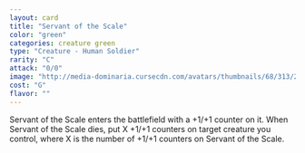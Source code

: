 ```yaml
---
layout: card
title: "Servant of the Scale"
color: "green"
categories: creature green
type: "Creature - Human Soldier"
rarity: "C"
attack: "0/0"
image: "http://media-dominaria.cursecdn.com/avatars/thumbnails/68/313/200/283/635618392928058530.png"
cost: "G"
flavor: ""
---
```


Servant of the Scale enters the battlefield with a +1/+1 counter on it.
When Servant of the Scale dies, put X +1/+1 counters on target creature you control, where X is the number of +1/+1 counters on Servant of the Scale.
